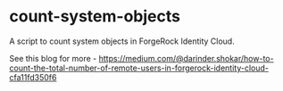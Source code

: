 # count-system-objects

A script to count system objects in ForgeRock Identity Cloud. 

See this blog for more - https://medium.com/@darinder.shokar/how-to-count-the-total-number-of-remote-users-in-forgerock-identity-cloud-cfa11fd350f6
